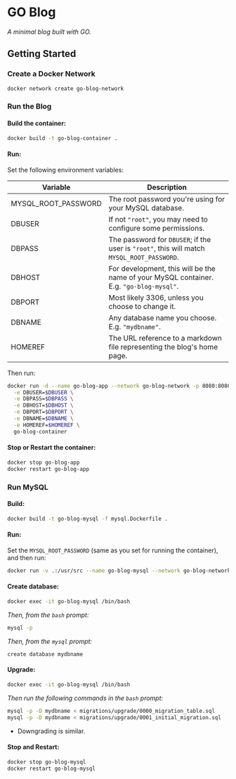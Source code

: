 # GO Blog

_A minimal blog built with GO._

## Getting Started

### Create a Docker Network

```sh
docker network create go-blog-network
```

### Run the Blog

#### Build the container:

```sh
docker build -t go-blog-container .
```

#### Run:

Set the following environment variables:

| Variable            | Description                                                                                |
| ------------------- | ------------------------------------------------------------------------------------------ |
| MYSQL_ROOT_PASSWORD | The root password you're using for your MySQL database.                                    |
| DBUSER              | If not `"root"`, you may need to configure some permissions.                               |
| DBPASS              | The password for `DBUSER`; if the user is `"root"`, this will match `MYSQL_ROOT_PASSWORD`. |
| DBHOST              | For development, this will be the name of your MySQL container. E.g. `"go-blog-mysql"`.    |
| DBPORT              | Most likely 3306, unless you choose to change it.                                          |
| DBNAME              | Any database name you choose. E.g. `"mydbname"`.                                           |
| HOMEREF             | The URL reference to a markdown file representing the blog's home page.                    |

Then run:

```sh
docker run -d --name go-blog-app --network go-blog-network -p 8080:8080 \
  -e DBUSER=$DBUSER \
  -e DBPASS=$DBPASS \
  -e DBHOST=$DBHOST \
  -e DBPORT=$DBPORT \
  -e DBNAME=$DBNAME \
  -e HOMEREF=$HOMEREF \
  go-blog-container
```

#### Stop or Restart the container:

```sh
docker stop go-blog-app
docker restart go-blog-app
```

### Run MySQL

#### Build:

```sh
docker build -t go-blog-mysql -f mysql.Dockerfile .
```

#### Run:

Set the `MYSQL_ROOT_PASSWORD` (same as you set for running the container), and then run:

```sh
docker run -v .:/usr/src --name go-blog-mysql --network go-blog-network -p 3306:3306 -e MYSQL_ROOT_PASSWORD=$MYSQL_ROOT_PASSWORD -d go-blog-mysql
```

#### Create database:

```sh
docker exec -it go-blog-mysql /bin/bash
```

_Then, from the `bash` prompt:_

```sh
mysql -p
```

_Then, from the `mysql` prompt:_

```
create database mydbname
```

#### Upgrade:

```sh
docker exec -it go-blog-mysql /bin/bash
```

_Then run the following commands in the `bash` prompt:_

```sh
mysql -p -D mydbname < migrations/upgrade/0000_migration_table.sql
mysql -p -D mydbname < migrations/upgrade/0001_initial_migration.sql
```

- Downgrading is similar.

#### Stop and Restart:

```sh
docker stop go-blog-mysql
docker restart go-blog-mysql
```
